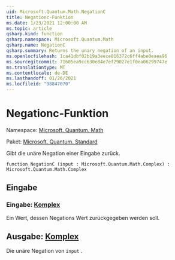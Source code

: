 ```yaml
---
uid: Microsoft.Quantum.Math.NegationC
title: Negationc-Funktion
ms.date: 1/23/2021 12:00:00 AM
ms.topic: article
qsharp.kind: function
qsharp.namespace: Microsoft.Quantum.Math
qsharp.name: NegationC
qsharp.summary: Returns the unary negation of an input.
ms.openlocfilehash: 1ca41dbf02b19a3eece816372c6ff4abe0eaea96
ms.sourcegitcommit: 71605ea9cc630e84e7ef29027e1f0ea06299747e
ms.translationtype: MT
ms.contentlocale: de-DE
ms.lasthandoff: 01/26/2021
ms.locfileid: "98847070"
---
```

# <a name="negationc-function"></a>Negationc-Funktion

Namespace: [Microsoft. Quantum. Math](xref:Microsoft.Quantum.Math)

Paket: [Microsoft. Quantum. Standard](https://nuget.org/packages/Microsoft.Quantum.Standard)


Gibt die unäre Negation einer Eingabe zurück.

```qsharp
function NegationC (input : Microsoft.Quantum.Math.Complex) : Microsoft.Quantum.Math.Complex
```


## <a name="input"></a>Eingabe

### <a name="input--complex"></a>Eingabe: [Komplex](xref:Microsoft.Quantum.Math.Complex)

Ein Wert, dessen Negations Wert zurückgegeben werden soll.



## <a name="output--complex"></a>Ausgabe: [Komplex](xref:Microsoft.Quantum.Math.Complex)

Die unäre Negation von `input` .